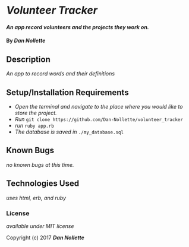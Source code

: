 # _Volunteer Tracker_

#### _An app record volunteers and the projects they work on._

#### By _**Dan Nollette**_

## Description

_An app to record words and their definitions_

## Setup/Installation Requirements

* _Open the terminal and navigate to the place where you would like to store the project._
* _Run_ `git clone https://github.com/Dan-Nollette/volunteer_tracker`
* _run_ `ruby app.rb`
* _The database is saved in_ `./my_database.sql`
## Known Bugs

_no known bugs at this time._

## Technologies Used

_uses html, erb, and ruby_

### License

*available under MIT license*

Copyright (c) 2017 **_Dan Nollette_**
